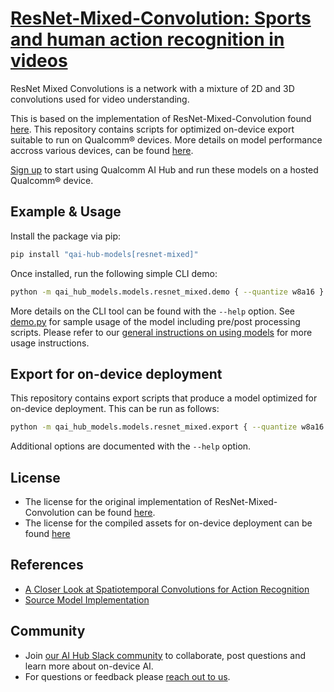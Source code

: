 # [ResNet-Mixed-Convolution: Sports and human action recognition in videos](https://aihub.qualcomm.com/models/resnet_mixed)

ResNet Mixed Convolutions is a network with a mixture of 2D and 3D convolutions used for video understanding.

This is based on the implementation of ResNet-Mixed-Convolution found [here](https://github.com/pytorch/vision/blob/main/torchvision/models/video/resnet.py). This repository contains scripts for optimized on-device
export suitable to run on Qualcomm® devices. More details on model performance
accross various devices, can be found [here](https://aihub.qualcomm.com/models/resnet_mixed).

[Sign up](https://myaccount.qualcomm.com/signup) to start using Qualcomm AI Hub and run these models on a hosted Qualcomm® device.




## Example & Usage

Install the package via pip:
```bash
pip install "qai-hub-models[resnet-mixed]"
```


Once installed, run the following simple CLI demo:

```bash
python -m qai_hub_models.models.resnet_mixed.demo { --quantize w8a16 }
```
More details on the CLI tool can be found with the `--help` option. See
[demo.py](demo.py) for sample usage of the model including pre/post processing
scripts. Please refer to our [general instructions on using
models](../../../#getting-started) for more usage instructions.

## Export for on-device deployment

This repository contains export scripts that produce a model optimized for
on-device deployment. This can be run as follows:

```bash
python -m qai_hub_models.models.resnet_mixed.export { --quantize w8a16 }
```
Additional options are documented with the `--help` option.


## License
* The license for the original implementation of ResNet-Mixed-Convolution can be found
  [here](https://github.com/pytorch/vision/blob/main/LICENSE).
* The license for the compiled assets for on-device deployment can be found [here](https://qaihub-public-assets.s3.us-west-2.amazonaws.com/qai-hub-models/Qualcomm+AI+Hub+Proprietary+License.pdf)


## References
* [A Closer Look at Spatiotemporal Convolutions for Action Recognition](https://arxiv.org/abs/1711.11248)
* [Source Model Implementation](https://github.com/pytorch/vision/blob/main/torchvision/models/video/resnet.py)



## Community
* Join [our AI Hub Slack community](https://aihub.qualcomm.com/community/slack) to collaborate, post questions and learn more about on-device AI.
* For questions or feedback please [reach out to us](mailto:ai-hub-support@qti.qualcomm.com).
